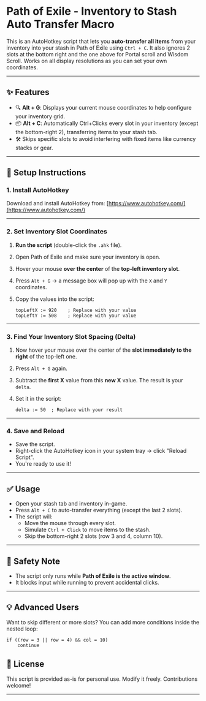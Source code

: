 # Path of Exile - Inventory to Stash Auto Transfer Macro

This is an AutoHotkey script that lets you **auto-transfer all items** from your inventory into your stash in Path of Exile using `Ctrl + C`. It also ignores 2 slots at the bottom right and the one above for Portal scroll and Wisdom Scroll. Works on all display resolutions as you can set your own coordinates.

---

## ✨ Features

- 🔍 **Alt + G**: Displays your current mouse coordinates to help configure your inventory grid.
- 📦 **Alt + C**: Automatically Ctrl+Clicks every slot in your inventory (except the bottom-right 2), transferring items to your stash tab.
- 🛠️ Skips specific slots to avoid interfering with fixed items like currency stacks or gear.

---

## 🧰 Setup Instructions

### 1. Install AutoHotkey

Download and install AutoHotkey from: [https://www.autohotkey.com/](https://www.autohotkey.com/)

---

### 2. Set Inventory Slot Coordinates

1. **Run the script** (double-click the `.ahk` file).
2. Open Path of Exile and make sure your inventory is open.
3. Hover your mouse **over the center** of the **top-left inventory slot**.
4. Press `Alt + G` → a message box will pop up with the `X` and `Y` coordinates.
5. Copy the values into the script:

   ```ahk
   topLeftX := 920    ; Replace with your value
   topLeftY := 508    ; Replace with your value
   ```

---

### 3. Find Your Inventory Slot Spacing (Delta)

1. Now hover your mouse over the center of the **slot immediately to the right** of the top-left one.
2. Press `Alt + G` again.
3. Subtract the **first X** value from this **new X** value. The result is your `delta`.
4. Set it in the script:

   ```ahk
   delta := 50  ; Replace with your result
   ```

---

### 4. Save and Reload

- Save the script.
- Right-click the AutoHotkey icon in your system tray → click "Reload Script".
- You're ready to use it!

---

## ✅ Usage

- Open your stash tab and inventory in-game.
- Press `Alt + C` to auto-transfer everything (except the last 2 slots).
- The script will:
  - Move the mouse through every slot.
  - Simulate `Ctrl + Click` to move items to the stash.
  - Skip the bottom-right 2 slots (row 3 and 4, column 10).

---

## 🔐 Safety Note

- The script only runs while **Path of Exile is the active window**.
- It blocks input while running to prevent accidental clicks.

---

## 💡 Advanced Users

Want to skip different or more slots? You can add more conditions inside the nested loop:

```ahk
if ((row = 3 || row = 4) && col = 10)
    continue
```


## 📄 License

This script is provided as-is for personal use. Modify it freely. Contributions welcome!

---
